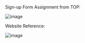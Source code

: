 Sign-up Form Assignment from TOP:

![image](https://github.com/user-attachments/assets/bb89bf42-1073-4515-a879-bd5a28c9d928)

Website Reference:

![image](https://github.com/user-attachments/assets/ab209af8-cb8e-46b9-9686-86f93f95d18f)
